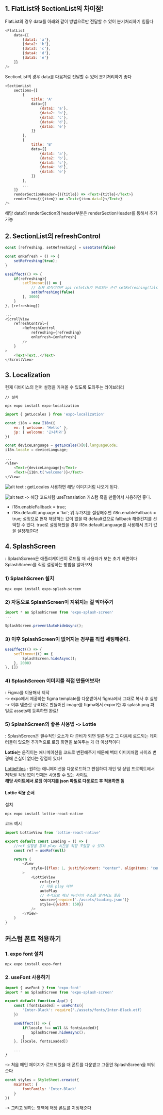 ## 1. FlatList와 SectionList의 차이점!

FlatList의 경우 data를 아래와 같이 방법으로만 전달할 수 있어 분기처리하기 힘들다
```js
<FlatList 
    data={[
        {data1: 'a'}, 
        {data2: 'b'}, 
        {data3: 'c'}, 
        {data4: 'd'}, 
        {data5: 'e'}
    ]}
/>
```

SectionList의 경우 data를 다음처럼 전달할 수 있어 분기처리하기 좋다
```js
<SectionList 
    sections={[
        {
            title: 'A'
            data={[
                {data1: 'a'}, 
                {data2: 'b'}, 
                {data3: 'c'}, 
                {data4: 'd'}, 
                {data5: 'e'}
            ]}
        }, 
        {
            title: 'B'
            data={[
                {data1: 'a'}, 
                {data2: 'b'}, 
                {data3: 'c'}, 
                {data4: 'd'}, 
                {data5: 'e'}
            ]}
        }, 
        ...
    ]}
    renderSectionHeader={({title}) => <Text>{title}</Text>}
    renderItem={({item}) => <Text>{item.data1}</Text>}
/>
```
해당 data의 renderSection의 header부분은 renderSectionHeader를 통해서 추가 가능


## 2. SectionList의 refreshControl
```js
const [refreshing, setRefreshing] = useState(false)

const onRefresh = () => {
    setRefreshing(true);
}

useEffect(() => {
    if(refreshing){
        setTimeout(() => {
            // 실제 로직이라면 api refetch가 완료되는 순간 setRefreshing(false)
            setRefreshing(false)
        }, 3000)
    }
}, [refreshing])

...
<ScrollView
    refreshControl={
        <RefreshControl 
            refreshing={refreshing}
            onRefresh={onRefresh}
        />
    }
>
    <Text>Text..</Text>
</ScrollView>
```

## 3. Localization
현재 디바이스의 언어 설정을 가져올 수 있도록 도와주는 라이브러리
```
// 설치

npx expo install expo-localization
```
```js
import { getLocales } from 'expo-localization'

const i18n = new I18n({
    en: { welcome: 'Hello' },
    jp: { welcome: '곤니치와'}
}) 

const deviceLanguage = getLocales()[0].languageCode;
i18n.locale = deviceLanguage;

...
<View>
    <Text>{deviceLanguage}</Text>
    <Text>{i18n.t('welcome')}</Text>
</View>
```
![alt text](image-7.png)
: getLocales 사용하면 해당 이미지처럼 나오게 된다.

![alt text](image-8.png)
-> 해당 코드처럼 useTranslation 커스텀 훅을 만들어서 사용하면 좋다.

+ i18n.enableFallback = true;
+ i18n.defaultLanguage = 'ko';
위 두가지를 설정해주면 i18n.enableFallback = true; 설정으로 현재 해당하는 값이 없을 때 default값으로 fallback 해줄건지를 선택할 수 있다.
true로 설정해줬을 경우 i18n.defaultLanguage를 사용해서 초기 값을 설정해준다!


## 4. SplashScreen
: SplashScreen은 애플리케이션이 로드될 때 사용자가 보는 초기 화면이다 SplashScreen를 직접 설정하는 방법을 알아보자
### 1) SplashScreen 설치
```
npx expo install expo-splash-screen
```

### 2) 자동으로 SplashScreen이 지워지는 걸 막아주기
```js
import * as SplashScreen from 'expo-splash-screen'
...

SplashScreen.preventAutoHideAsync();
```

### 3) 이후 SplashScreen이 없어지는 경우를 직접 세팅해준다.
```js
useEffect(() => {
    setTimeout(() => {
        SplashScreen.hideAsync();
    }, 2000)
}, [])
```

### 4) SplashScreen 이미지를 직접 만들어보자!
: Figma를 이용해서 제작 <br/>
 -> expo에서 제공하는 figma template를 다운받아서 figma에서 그대로 복사 후 실행 <br/>
 -> 이후 템플릿 규격대로 만들어진 image를 figma에서 export한 후 splash.png 파일로 assets에 등록하면 완료! <br/>

### 5) SplashScreen의 좋은 사용법 -> Lottie
: SplashScreen은 필수적인 요소가 다 준비가 되면 얼른 닫고 그 다음에 로드되는 데이터들이 있으면 추가적으로 로딩 화면을 보여주는 게 더 이상적이다

**Lottie**는 움직이는 애니메이션을 코드로 변환해주기 때문에 벡터 이미지처럼 사이즈 변경에 손실이 없다는 장점이 있다!

[LottieFiles](https://lottiefiles.com/kr/) : 원하는 애니메이션을 다운로드하고 편집하여 개인 및 상업 프로젝트에서 저작권 걱정 없이 언제든 사용할 수 있는 사이트
<br/>
**해당 사이트에서 로딩 이미지를 json 파일로 다운로드 후 적용하면 됨**

#### Lottie 적용 순서
설치
```
npx expo install lottie-react-native
```
코드 예시
```js
import LottieView from 'lottie-react-native'

export default const Loading = () => {
    //ref 설정을 통해 play 시간을 직접 조절할 수 있다.
    const ref = useRef(null)

    return (
        <View 
            style={{flex: 1, justifyContent: "center", alignItems: "center"}}
        >
            <LottieView 
                ref={ref}
                // 자동 play 여부
                autoPlay
                // 주석으로 해당 이미지의 주소를 알려줘도 좋음
                source={require('./assets/loading.json')}
                style={{width: 150}}
            />
        </View>
    )
}

```


## 커스텀 폰트 적용하기
### 1. expo font 설치
```
npx expo install expo-font
```

### 2. useFont 사용하기
```js
import { useFont } from 'expo-font' 
import * as SplashScreen from 'expo-splash-screen'

export default function App() {
    const [fontsLoaded] = useFonts({
        'Inter-Black': require('./assets/fonts/Inter-Black.otf)
    })

    useEffect(() => {
        if(locale !== null && fontsLoaded){
            SplashScreen.hideAsync();
        }
    }, [locale, fontsLoaded])

    ...
} 
```
-> 처음 메인 페이지가 로드되었을 때 폰트를 다운받고 그동안 SplashScreen을 띄워준다

```js
const styles = StyleSheet.create({
    mainText: {
        fontFamily: 'Inter-Black'
    }
})
```
-> 그리고 원하는 영역에 해당 폰트를 지정해준다
